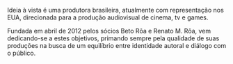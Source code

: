 
Ideia à vista é uma produtora brasileira, atualmente com representação nos EUA, direcionada para a produção audiovisual de cinema, tv e games.

Fundada em abril de 2012 pelos sócios Beto Rôa e Renato M. Rôa, vem dedicando-se a estes   objetivos, primando sempre pela qualidade de suas produções na busca de um equilíbrio entre identidade autoral e diálogo com o público.
